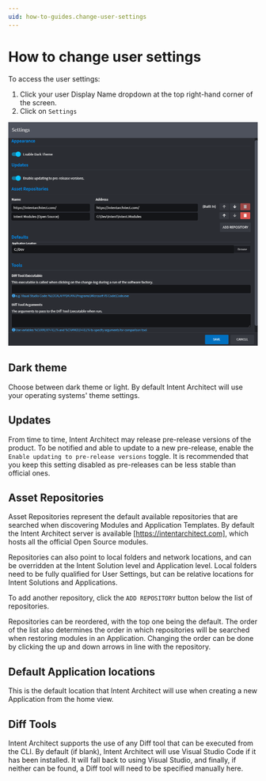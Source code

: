 ```yaml
---
uid: how-to-guides.change-user-settings
---
```

# How to change user settings

To access the user settings:

1. Click your user Display Name dropdown at the top right-hand corner of the screen.
2. Click on `Settings`

![User Settings](images/user-settings.png)

## Dark theme

Choose between dark theme or light. By default Intent Architect will use your operating systems' theme settings.

## Updates

From time to time, Intent Architect may release pre-release versions of the product. To be notified and able to update to a new pre-release, enable the `Enable updating to pre-release versions` toggle. It is recommended that you keep this setting disabled as pre-releases can be less stable than official ones.

## Asset Repositories

Asset Repositories represent the default available repositories that are searched when discovering Modules and Application Templates. By default the Intent Architect server is available [https://intentarchitect.com], which hosts all the official Open Source modules.

Repositories can also point to local folders and network locations, and can be overridden at the Intent Solution level and Application level. Local folders need to be fully qualified for User Settings, but can be relative locations for Intent Solutions and Applications.

To add another repository, click the `ADD REPOSITORY` button below the list of repositories.

Repositories can be reordered, with the top one being the default. The order of the list also determines the order in which repositories will be searched when restoring modules in an Application. Changing the order can be done by clicking the up and down arrows in line with the repository.

## Default Application locations

This is the default location that Intent Architect will use when creating a new Application from the home view.

## Diff Tools

Intent Architect supports the use of any Diff tool that can be executed from the CLI. By default (if blank), Intent Architect will use Visual Studio Code if it has been installed. It will fall back to using Visual Studio, and finally, if neither can be found, a Diff tool will need to be specified manually here.
